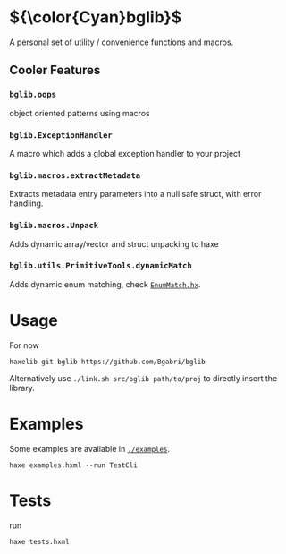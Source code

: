 # ${\color{Cyan}bglib}$
A personal set of utility / convenience functions and macros.

## Cooler Features
### `bglib.oops`
object oriented patterns using macros

### `bglib.ExceptionHandler`
A macro which adds a global exception handler to your project

### `bglib.macros.extractMetadata`
Extracts metadata entry parameters into a null safe struct, with error handling.

### `bglib.macros.Unpack`
Adds dynamic array/vector and struct unpacking to haxe

### `bglib.utils.PrimitiveTools.dynamicMatch`
Adds dynamic enum matching, check [`EnumMatch.hx`](./examples/EnumMatch.hx).


# Usage

For now
```
haxelib git bglib https://github.com/Bgabri/bglib
```

Alternatively use `./link.sh src/bglib path/to/proj` to directly insert the library.

# Examples
Some examples are available in [`./examples`](./examples/).
```
haxe examples.hxml --run TestCli
```

# Tests
run
```
haxe tests.hxml
```